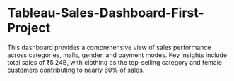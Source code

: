 # Tableau-Sales-Dashboard-First-Project
This dashboard provides a comprehensive view of sales performance across categories, malls, gender, and payment modes. Key insights include total sales of ₹5.24B, with clothing as the top-selling category and female customers contributing to nearly 60% of sales.
